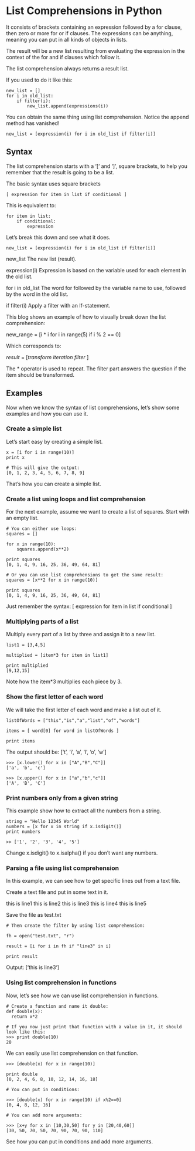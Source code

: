 # List Comprehensions in Python
It consists of brackets containing an expression followed by a for clause, then
zero or more for or if clauses. The expressions can be anything, meaning you can
put in all kinds of objects in lists.

The result will be a new list resulting from evaluating the expression in the
context of the for and if clauses which follow it.

The list comprehension always returns a result list.

If you used to do it like this:

```
new_list = []
for i in old_list:
    if filter(i):
        new_list.append(expressions(i))
```

You can obtain the same thing using list comprehension. Notice the append method has vanished!

```
new_list = [expression(i) for i in old_list if filter(i)]
```
## Syntax
The list comprehension starts with a ‘[‘ and ‘]’, square brackets, to help you remember that the
result is going to be a list.

The basic syntax uses square brackets

```
[ expression for item in list if conditional ]
```
This is equivalent to:

```
for item in list:
    if conditional:
        expression
```
Let’s break this down and see what it does.

```
new_list = [expression(i) for i in old_list if filter(i)]
```
new_list
The new list (result).

expression(i)
Expression is based on the variable used for each element in the old list.

for i in old_list
The word for followed by the variable name to use, followed by the word in the
old list.

if filter(i)
Apply a filter with an If-statement.

This blog shows an example of how to visually break down the list comprehension:

new_range = [i * i for i in range(5) if i % 2 == 0]

Which corresponds to:

*result* = [*transform* *iteration* *filter* ]

The * operator is used to repeat. The filter part answers the question if the
item should be transformed.

## Examples
Now when we know the syntax of list comprehensions, let’s show some examples and
how you can use it.

### Create a simple list
Let’s start easy by creating a simple list.

```
x = [i for i in range(10)]
print x

# This will give the output:
[0, 1, 2, 3, 4, 5, 6, 7, 8, 9]
```
That’s how you can create a simple list.

### Create a list using loops and list comprehension

For the next example, assume we want to create a list of squares. Start with an empty list.

```
# You can either use loops:
squares = []

for x in range(10):
    squares.append(x**2)
 
print squares
[0, 1, 4, 9, 16, 25, 36, 49, 64, 81]

# Or you can use list comprehensions to get the same result:
squares = [x**2 for x in range(10)]

print squares
[0, 1, 4, 9, 16, 25, 36, 49, 64, 81]
```
Just remember the syntax: [ expression for item in list if conditional ]

### Multiplying parts of a list
Multiply every part of a list by three and assign it to a new list.
```
list1 = [3,4,5]
 
multiplied = [item*3 for item in list1] 
 
print multiplied 
[9,12,15]
```
Note how the item*3 multiplies each piece by 3.

### Show the first letter of each word
We will take the first letter of each word and make a list out of it.

```
listOfWords = ["this","is","a","list","of","words"]

items = [ word[0] for word in listOfWords ]

print items
```
The output should be: [‘t’, ‘i’, ‘a’, ‘l’, ‘o’, ‘w’]

```
>>> [x.lower() for x in ["A","B","C"]]
['a', 'b', 'c']

>>> [x.upper() for x in ["a","b","c"]]
['A', 'B', 'C']
```
### Print numbers only from a given string
This example show how to extract all the numbers from a string.

```
string = "Hello 12345 World"
numbers = [x for x in string if x.isdigit()]
print numbers

>> ['1', '2', '3', '4', '5']
```
Change x.isdigit() to x.isalpha() if you don’t want any numbers.

### Parsing a file using list comprehension

In this example, we can see how to get specific lines out from a text file.

Create a text file and put in some text in it.

this is line1
this is line2
this is line3
this is line4
this is line5

Save the file as test.txt


```
# Then create the filter by using list comprehension:

fh = open("test.txt", "r")

result = [i for i in fh if "line3" in i]

print result
```
Output: [‘this is line3‘]

### Using list comprehension in functions
Now, let’s see how we can use list comprehension in functions.


```
# Create a function and name it double:
def double(x):
  return x*2

# If you now just print that function with a value in it, it should look like this:
>>> print double(10)
20
```
We can easily use list comprehension on that function.

```
>>> [double(x) for x in range(10)]

print double
[0, 2, 4, 6, 8, 10, 12, 14, 16, 18]

# You can put in conditions:

>>> [double(x) for x in range(10) if x%2==0]
[0, 4, 8, 12, 16]

# You can add more arguments:

>>> [x+y for x in [10,30,50] for y in [20,40,60]]
[30, 50, 70, 50, 70, 90, 70, 90, 110]
```
See how you can put in conditions and add more arguments.